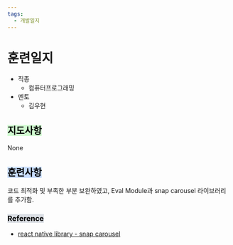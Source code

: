 ```yaml
---
tags:
  - 개발일지
---
```

# 훈련일지

- 직종
	- 컴퓨터프로그래밍
- 멘토
	- 김우현
## <mark style="background: #BBFABBA6;">지도사항</mark>

None

## <mark style="background: #ADCCFFA6;">훈련사항</mark>

코드 최적화 및 부족한 부분 보완하였고, Eval Module과 snap carousel 라이브러리를 추가함.

### <mark style="background: #CACFD9A6;">Reference</mark>
- [react native library - snap carousel](https://github.com/meliorence/react-native-snap-carousel)